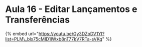 # Aula 16 - Editar Lançamentos e Transferências

{% embed url="https://youtu.be/Gy3DZoDV1YI?list=PLM\_blx75cMID1lWxb8nT77kV7RTa-sVKq" %}



